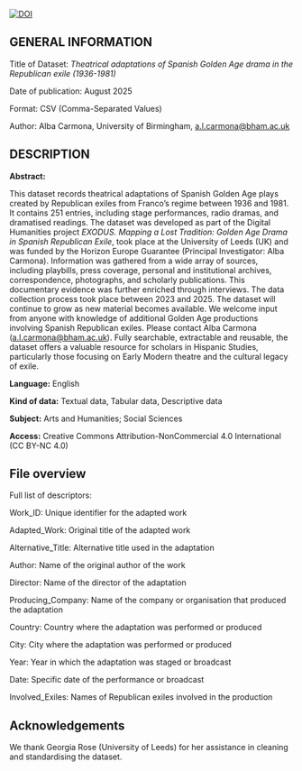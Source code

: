 [![DOI](https://zenodo.org/badge/DOI/10.5281/zenodo.16754707.svg)](https://doi.org/10.5281/zenodo.16754707)

## GENERAL INFORMATION

Title of Dataset: *Theatrical adaptations of Spanish Golden Age drama in the Republican exile (1936-1981)*

Date of publication: August 2025

Format: CSV (Comma-Separated Values)

Author: Alba Carmona, University of Birmingham, a.l.carmona@bham.ac.uk

## DESCRIPTION
**Abstract:**

This dataset records theatrical adaptations of Spanish Golden Age plays created by Republican exiles from Franco’s regime between 1936 and 1981. It contains 251 entries, including stage performances, radio dramas, and dramatised readings.
The dataset was developed as part of the Digital Humanities project _EXODUS. Mapping a Lost Tradition: Golden Age Drama in Spanish Republican Exile_, took place at the University of Leeds (UK) and was funded by the Horizon Europe Guarantee (Principal Investigator: Alba Carmona).
Information was gathered from a wide array of sources, including playbills, press coverage, personal and institutional archives, correspondence, photographs, and scholarly publications. This documentary evidence was further enriched through interviews. The data collection process took place between 2023 and 2025.
The dataset will continue to grow as new material becomes available. We welcome input from anyone with knowledge of additional Golden Age productions involving Spanish Republican exiles. Please contact Alba Carmona (a.l.carmona@bham.ac.uk).
Fully searchable, extractable and reusable, the dataset offers a valuable resource for scholars in Hispanic Studies, particularly those focusing on Early Modern theatre and the cultural legacy of exile.

**Language:** English

**Kind of data:** Textual data, Tabular data, Descriptive data

**Subject:** Arts and Humanities; Social Sciences

**Access:** Creative Commons Attribution-NonCommercial 4.0 International (CC BY-NC 4.0)

## **File overview**

Full list of descriptors:

Work_ID: Unique identifier for the adapted work

Adapted_Work: Original title of the adapted work

Alternative_Title: Alternative title used in the adaptation

Author: Name of the original author of the work

Director: Name of the director of the adaptation

Producing_Company: Name of the company or organisation that produced the adaptation

Country: Country where the adaptation was performed or produced

City: City where the adaptation was performed or produced

Year: Year in which the adaptation was staged or broadcast

Date: Specific date of the performance or broadcast 

Involved_Exiles: Names of Republican exiles involved in the production

## **Acknowledgements**

We thank Georgia Rose (University of Leeds) for her assistance in cleaning and standardising the dataset.
